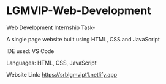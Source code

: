 # LGMVIP-Web-Development
Web Development Internship Task-

A single page website built using HTML, CSS and JavaScript

IDE used: VS Code

Languages: HTML, CSS, JavaScript

Website Link: https://srblgmvipt1.netlify.app
